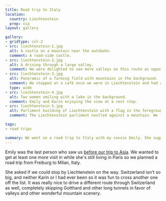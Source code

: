 ```yaml
---
title: Road trip to Italy
location:
  country: Liechtenstein
  prep: via
layout: gallery

gallery:
- gridtype: col-2
- src: liechtenstein-1.jpg
  alt: A castle on a mountain near the autobahn.
  comment: A road-side castle.
- src: liechtenstein-2.jpg
  alt: A driving through a large valley.
  comment: We were delighted to see more valleys on this route as opposed to the central highway which takes you through Gotthard tunnel.
- src: liechtenstein-3.jpg
  alt: Panoramic of a farming field with mountains in the background.
  comment: We stopped at a café once we were in Liechtenstein and had a coffee. This was the view from the parking lot.
  type: wide
- src: liechtenstein-4.jpg
  alt: Two women smiling with a lake in the background.
  comment: Emily and Karin enjoying the view at a rest stop.
- src: liechtenstein-5.jpg
  alt: Parliment building of Liechtenstein with a flag in the foreground.
  comment: The Liechtenstein parliment nestled against a mountain. We figured this makes the visit official.

tags:
- road trips

summary: We went on a road trip to Italy with my cousin Emily. She suggested that we swing through Liechtenstein on the way.
---
```


Emily was the last person who saw us [before our trip to Asia](/travel/paris-with-emily/). We wanted to get at least one more visit in while she's still living in Paris so we planned a road trip from Freiburg to Milan, Italy.

She asked if we could stop by Liechtenstein on the way. Switzerland isn't so big, and neither Karin or I had ever been so it was fun to cross another one off the list. It was really nice to drive a different route through Switzerland as well, completely skipping Gotthard and other long tunnels in favor of valleys and other wonderful mountain scenery.
